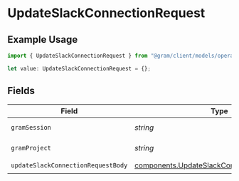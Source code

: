 # UpdateSlackConnectionRequest

## Example Usage

```typescript
import { UpdateSlackConnectionRequest } from "@gram/client/models/operations";

let value: UpdateSlackConnectionRequest = {};
```

## Fields

| Field                                                                                                      | Type                                                                                                       | Required                                                                                                   | Description                                                                                                |
| ---------------------------------------------------------------------------------------------------------- | ---------------------------------------------------------------------------------------------------------- | ---------------------------------------------------------------------------------------------------------- | ---------------------------------------------------------------------------------------------------------- |
| `gramSession`                                                                                              | *string*                                                                                                   | :heavy_minus_sign:                                                                                         | Session header                                                                                             |
| `gramProject`                                                                                              | *string*                                                                                                   | :heavy_minus_sign:                                                                                         | project header                                                                                             |
| `updateSlackConnectionRequestBody`                                                                         | [components.UpdateSlackConnectionRequestBody](../../models/components/updateslackconnectionrequestbody.md) | :heavy_check_mark:                                                                                         | N/A                                                                                                        |